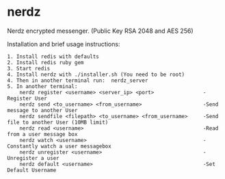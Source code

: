 nerdz
=====

Nerdz encrypted messenger. (Public Key RSA 2048 and AES 256)

Installation and brief usage instructions:

	1. Install redis with defaults
	2. Install redis ruby gem
	3. Start redis
	4. Install nerdz with ./installer.sh (You need to be root)
	4. Then in another terminal run:  nerdz_server
	5. In another terminal: 
		nerdz register <username> <server_ip> <port> 				-Register User
		nerdz send <to_username> <from_username>  					-Send message to another User
		nerdz sendfile <filepath> <to_username> <from_username>  	-Send file to another User (10MB limit)
		nerdz read <username>  										-Read from a user message box
		nerdz watch <username>  									-Constantly watch a user messagebox
		nerdz unregister <username>  								-Unregister a user
		nerdz default <username>   									-Set Default Username
